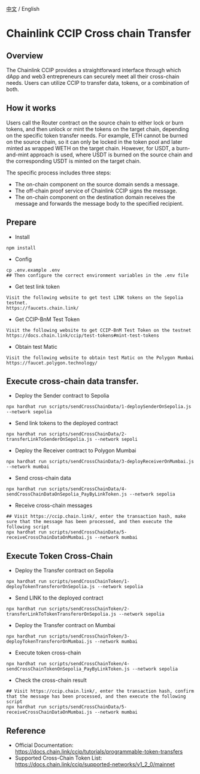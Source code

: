 [中文](./README-cn.md) / English

# Chainlink CCIP Cross chain Transfer

## Overview  
The Chainlink CCIP provides a straightforward interface through which dApp and web3 entrepreneurs can securely meet all their cross-chain needs. Users can utilize CCIP to transfer data, tokens, or a combination of both.

## How it works    
Users call the Router contract on the source chain to either lock or burn tokens, and then unlock or mint the tokens on the target chain, depending on the specific token transfer needs. For example, ETH cannot be burned on the source chain, so it can only be locked in the token pool and later minted as wrapped WETH on the target chain. However, for USDT, a burn-and-mint approach is used, where USDT is burned on the source chain and the corresponding USDT is minted on the target chain.

The specific process includes three steps:

- The on-chain component on the source domain sends a message.
- The off-chain proof service of Chainlink CCIP signs the message.
- The on-chain component on the destination domain receives the message and forwards the message body to the specified recipient.

## Prepare 
- Install  
```
npm install
```

- Config  
```
cp .env.example .env
## Then configure the correct environment variables in the .env file 
```

- Get test link token 
```
Visit the following website to get test LINK tokens on the Sepolia testnet.
https://faucets.chain.link/
```

- Get CCIP-BnM Test Token 
```
Visit the following website to get CCIP-BnM Test Token on the testnet
https://docs.chain.link/ccip/test-tokens#mint-test-tokens
```

- Obtain test Matic  
```
Visit the following website to obtain test Matic on the Polygon Mumbai
https://faucet.polygon.technology/
```


## Execute cross-chain data transfer.  
- Deploy the Sender contract to Sepolia  
```
npx hardhat run scripts/sendCrossChainData/1-deploySenderOnSepolia.js --network sepolia
```

- Send link tokens to the deployed contract   
```
npx hardhat run scripts/sendCrossChainData/2-transferLinkToSenderOnSepolia.js --network sepoli
```

- Deploy the Receiver contract to Polygon Mumbai  
```
npx hardhat run scripts/sendCrossChainData/3-deployReceiverOnMumbai.js --network mumbai
```

- Send cross-chain data  
```
npx hardhat run scripts/sendCrossChainData/4-sendCrossChainDataOnSepolia_PayByLinkToken.js --network sepolia
```

- Receive cross-chain messages 
```
## Visit https://ccip.chain.link/, enter the transaction hash, make sure that the message has been processed, and then execute the following script
npx hardhat run scripts/sendCrossChainData/5-receiveCrossChainDataOnMumbai.js --network mumbai
```

## Execute Token Cross-Chain   
- Deploy the Transfer contract on Sepolia 
```
npx hardhat run scripts/sendCrossChainToken/1-deployTokenTransferorOnSepolia.js --network sepolia
```  

- Send LINK to the deployed contract 
```
npx hardhat run scripts/sendCrossChainToken/2-transferLinkToTokenTransferorOnSepolia.js --network sepolia
``` 

- Deploy the Transfer contract on Mumbai 
```
npx hardhat run scripts/sendCrossChainToken/3-deployTokenTransferorOnMumbai.js --network mumbai
``` 

- Execute token cross-chain 
```
npx hardhat run scripts/sendCrossChainToken/4-sendCrossChainTokenOnSepolia_PayByLinkToken.js --network sepolia
``` 

- Check the cross-chain result   
```
## Visit https://ccip.chain.link/, enter the transaction hash, confirm that the message has been processed, and then execute the following script
npx hardhat run scripts/sendCrossChainData/5-receiveCrossChainDataOnMumbai.js --network mumbai
```


## Reference 
- Official Documentation: https://docs.chain.link/ccip/tutorials/programmable-token-transfers
- Supported Cross-Chain Token List: https://docs.chain.link/ccip/supported-networks/v1_2_0/mainnet 
